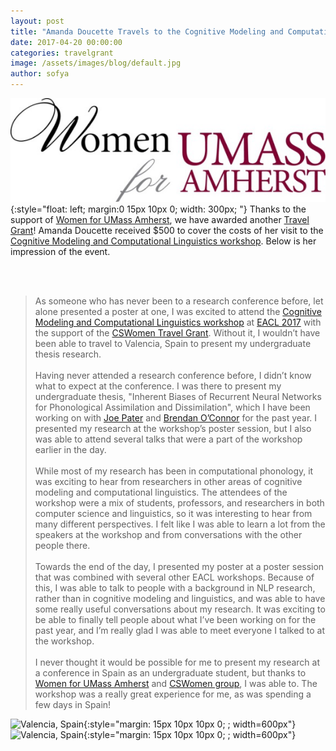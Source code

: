 ```yaml
---
layout: post
title: "Amanda Doucette Travels to the Cognitive Modeling and Computational Linguistics workshop at EACL 2017"
date: 2017-04-20 00:00:00
categories: travelgrant
image: /assets/images/blog/default.jpg
author: sofya
---
```


![WFUM logo](/assets/images/wfum_logo.png){:style="float: left; margin:0 15px 10px 0; width: 300px; "}
Thanks to the support of [Women for UMass Amherst](http://www.umass.edu/wfum/), we have awarded another [Travel Grant](http://cswomenumass.github.io/travelgrant.html)! Amanda Doucette received $500 to cover the costs of her visit to the [Cognitive Modeling and Computational Linguistics workshop](http://cmcl2017.osu.edu/). Below is her impression of the event.

<!--break-->

<br/><br/>
>As someone who has never been to a research conference before, let alone presented a poster at one, I was excited to attend the [Cognitive Modeling and Computational Linguistics workshop](http://cmcl2017.osu.edu/) at [EACL 2017](http://eacl2017.org/) with the support of the [CSWomen Travel Grant](http://cswomenumass.github.io/travelgrant.html). Without it, I wouldn’t have been able to travel to Valencia, Spain to present my undergraduate thesis research.<br/><br/>
Having never attended a research conference before, I didn’t know what to expect at the conference. I was there to present my undergraduate thesis, "Inherent Biases of Recurrent Neural Networks for Phonological Assimilation and Dissimilation", which I have been working on with [Joe Pater](http://blogs.umass.edu/pater/) and [Brendan O’Connor](http://brenocon.com/) for the past year. I presented my research at the workshop’s poster session, but I also was able to attend several talks that were a part of the workshop earlier in the day.<br/><br/>
While most of my research has been in computational phonology, it was exciting to hear from researchers in other areas of cognitive modeling and computational linguistics. The attendees of the workshop were a mix of students, professors, and researchers in both computer science and linguistics, so it was interesting to hear from many different perspectives. I felt like I was able to learn a lot from the speakers at the workshop and from conversations with the other people there.<br/><br/>
Towards the end of the day, I presented my poster at a poster session that was combined with several other EACL workshops. Because of this, I was able to talk to people with a background in NLP research, rather than in cognitive modeling and linguistics, and was able to have some really useful conversations about my research. It was exciting to be able to finally tell people about what I’ve been working on for the past year, and I’m really glad I was able to meet everyone I talked to at the workshop.<br/><br/>
I never thought it would be possible for me to present my research at a conference in Spain as an undergraduate student, but thanks to [Women for UMass Amherst](http://www.umass.edu/wfum/) and [CSWomen group](http://cswomenumass.github.io/index.html), I was able to. The workshop was a really great experience for me, as was spending a few days in Spain!

![Valencia, Spain](/images/travelgrant/amanda_travelgrant1.png){:style="margin: 15px 10px 10px 0; ; width=600px"} ![Valencia, Spain](/images/travelgrant/amanda_travelgrant2.png){:style="margin: 15px 10px 10px 0; ; width=600px"}
